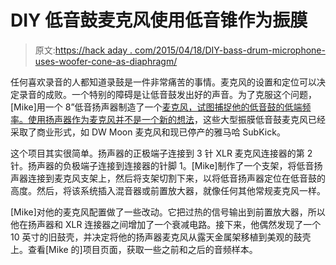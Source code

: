 # DIY 低音鼓麦克风使用低音锥作为振膜

> 原文:[https://hack aday . com/2015/04/18/DIY-bass-drum-microphone-uses-woofer-cone-as-diaphragm/](https://hackaday.com/2015/04/18/diy-bass-drum-microphone-uses-woofer-cone-as-diaphragm/)

任何喜欢录音的人都知道录鼓是一件非常痛苦的事情。麦克风的设置和定位可以决定录音的成败。一个特别的障碍是让低音鼓发出好的声音。为了克服这个问题，[Mike]用一个 8”低音扬声器制造了一个[麦克风，试图捕捉他的低音鼓的低端频率。使用扬声器作为麦克风](http://www.studiodrumtracks.com/subkick/)[并不是一个新的想法](http://hackaday.com/2007/10/27/speaker-as-a-microphone/)，这些大型振膜低音鼓麦克风已经采取了商业形式，如 DW Moon 麦克风和现已停产的雅马哈 SubKick。

这个项目其实很简单。扬声器的正极端子连接到 3 针 XLR 麦克风连接器的第 2 针。扬声器的负极端子连接到连接器的针脚 1。[Mike]制作了一个支架，将低音扬声器连接到麦克风支架上，然后将支架切割下来，以将低音扬声器定位在低音鼓的高度。然后，将该系统插入混音器或前置放大器，就像任何其他常规麦克风一样。

[Mike]对他的麦克风配置做了一些改动。它把过热的信号输出到前置放大器，所以他在扬声器和 XLR 连接器之间增加了一个衰减电路。接下来，他偶然发现了一个 10 英寸的旧鼓壳，并决定将他的扬声器麦克风从露天金属架移植到美观的鼓壳上。查看[Mike 的]项目页面，获取一些之前和之后的音频样本。